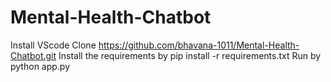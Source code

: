# Mental-Health-Chatbot
Install VScode
Clone https://github.com/bhavana-1011/Mental-Health-Chatbot.git
Install the requirements by pip install -r requirements.txt
Run by python app.py
